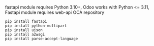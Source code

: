 fastapi module requires Python 3.10+, Odoo works with Python <= 3.11,
Fastapi module requires web-api OCA repository

    pip install fastapi
    pip install python-multipart
    pip install ujson
    pip install a2wsgi
    pip install parse-accept-language

